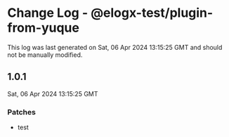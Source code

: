 # Change Log - @elogx-test/plugin-from-yuque

This log was last generated on Sat, 06 Apr 2024 13:15:25 GMT and should not be manually modified.

## 1.0.1
Sat, 06 Apr 2024 13:15:25 GMT

### Patches

- test

